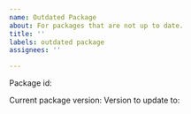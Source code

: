 ```yaml
---
name: Outdated Package
about: For packages that are not up to date.
title: ''
labels: outdated package
assignees: ''

---
```


<!--- Fill in the title above with the package id like so: (package id) outdated -->

<!-- Id of the package that is out of date  -->
Package id:

<!-- Optional -->
Current package version: 
Version to update to:
